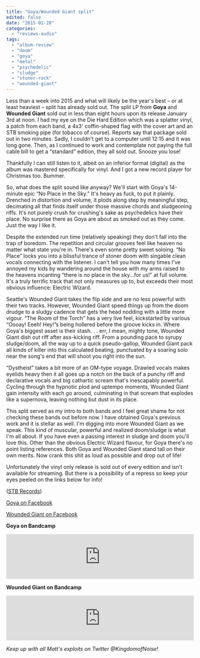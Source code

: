 ```yaml
---
title: "Goya/Wounded Giant split"
edited: false
date: "2015-01-20"
categories:
  - "reviews-audio"
tags:
  - "album-review"
  - "doom"
  - "goya"
  - "metal"
  - "psychedelic"
  - "sludge"
  - "stoner-rock"
  - "wounded-giant"
---
```


Less than a week into 2015 and what will likely be the year's best – or at least heaviest – split has already sold out. The split LP from **Goya** and **Wounded Giant** sold out in less than eight hours upon its release January 3rd at noon. I had my eye on the Die Hard Edition which was a splatter vinyl, a patch from each band, a 4x3' coffin-shaped flag with the cover art and an STB smoking pipe (for tobacco of course). Reports say that package sold out in two minutes. Sadly, I couldn't get to a computer until 12:15 and it was long gone. Then, as I continued to work and contemplate not paying the full cable bill to get a “standard” edition, they all sold out. Snooze you lose!

Thankfully I can still listen to it, albeit on an inferior format (digital) as the album was mastered specifically for vinyl. And I got a new record player for Christmas too. Bummer.

So, what does the split sound like anyway? We'll start with Goya's 14-minute epic “No Place in the Sky.” It's heavy as fuck, to put it plainly. Drenched in distortion and volume, it plods along step by meaningful step, decimating all that finds itself under those massive chords and sludgeoning riffs. It's not purely crush for crushing's sake as psychedelics have their place. No surprise there as Goya are about as smoked out as they come. Just the way I like it.

Despite the extended run time (relatively speaking) they don't fall into the trap of boredom. The repetition and circular grooves feel like heaven no matter what state you're in. There's even some pretty sweet soloing. “No Place” locks you into a blissful trance of stoner doom with singable clean vocals connecting with the listener. I can't tell you how many times I've annoyed my kids by wandering around the house with my arms raised to the heavens incanting “there is no place in the sky...for us!” at full volume. It's a truly terrific track that not only measures up to, but exceeds their most obvious influence: Electric Wizard.

Seattle's Wounded Giant takes the flip side and are no less powerful with their two tracks. However, Wounded Giant speed things up from the doom drudge to a sludgy cadence that gets the head nodding with a little more vigour. “The Room of the Torch” has a very live feel, kickstarted by various “Oooay! Eeeh! Hey!”s being hollered before the groove kicks in. Where Goya's biggest asset is their stash. . . err, I mean, mighty tone, Wounded Giant dish out riff after ass-kicking riff. From a pounding pace to syrupy sludge/doom, all the way up to a quick pseudo-gallop, Wounded Giant pack all kinds of killer into this calculated beating, punctuated by a soaring solo near the song's end that will shoot you right into the sun.

“Dystheist” takes a bit more of an OM-type voyage. Drawled vocals makes eyelids heavy then it all goes up a notch on the back of a punchy riff and declarative vocals and big cathartic scream that's inescapably powerful. Cycling through the hypnotic plod and uptempo moments, Wounded Giant gain intensity with each go around, culminating in that scream that explodes like a supernova, leaving nothing but dust in its place.

This split served as my intro to both bands and I feel great shame for not checking these bands out before now. I have obtained Goya's previous work and it is stellar as well. I'm digging into more Wounded Giant as we speak. This kind of muscular, powerful and realized doom/sludge is what I'm all about. If you have even a passing interest in sludge and doom you'll love this. Other than the obvious Electric Wizard flavour, for Goya there's no point listing references. Both Goya and Wounded Giant stand tall on their own merits. Now crank this shit as loud as possible and drop out of life!

Unfortunately the vinyl only release is sold out of every edition and isn't available for streaming. But there is a possibility of a repress so keep your eyes peeled on the links below for info!

([STB Records](http://stbrecords.bigcartel.com/))

[Goya on Facebook](https://www.facebook.com/goyastoner)

[Wounded Giant on Facebook](https://www.facebook.com/pages/Wounded-Giant/156290301123402)

**Goya on Bandcamp**

<iframe style="border: 0; width: 100%; height: 120px;" src="https://bandcamp.com/EmbeddedPlayer/album=413871505/size=large/bgcol=ffffff/linkcol=0687f5/tracklist=false/artwork=small/transparent=true/" width="300" height="150" seamless=""><a href="http://marijuana.bandcamp.com/album/satans-fire">Satan's Fire by Goya</a></iframe>

**Wounded Giant on Bandcamp**

<iframe style="border: 0; width: 100%; height: 120px;" src="https://bandcamp.com/EmbeddedPlayer/album=3486132030/size=large/bgcol=ffffff/linkcol=0687f5/tracklist=false/artwork=small/transparent=true/" width="300" height="150" seamless=""><a href="http://woundedgiant.bandcamp.com/album/lightning-medicine">Lightning Medicine by Wounded Giant</a></iframe>

_Keep up with all Matt's exploits on Twitter @KingdomofNoise!_
